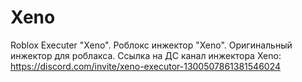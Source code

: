 # Xeno
Roblox Executer "Xeno".
Роблокс инжектор "Xeno".
Оригинальный инжектор для роблакса.
Ссылка на ДС канал инжектора Xeno:
https://discord.com/invite/xeno-executor-1300507861381546024
